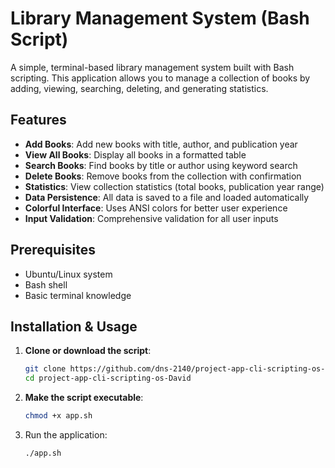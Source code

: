 # Library Management System (Bash Script)

A simple, terminal-based library management system built with Bash scripting. This application allows you to manage a collection of books by adding, viewing, searching, deleting, and generating statistics.

## Features

- **Add Books**: Add new books with title, author, and publication year
- **View All Books**: Display all books in a formatted table
- **Search Books**: Find books by title or author using keyword search
- **Delete Books**: Remove books from the collection with confirmation
- **Statistics**: View collection statistics (total books, publication year range)
- **Data Persistence**: All data is saved to a file and loaded automatically
- **Colorful Interface**: Uses ANSI colors for better user experience
- **Input Validation**: Comprehensive validation for all user inputs

## Prerequisites

- Ubuntu/Linux system
- Bash shell
- Basic terminal knowledge

## Installation & Usage

1. **Clone or download the script**:
   ```bash
   git clone https://github.com/dns-2140/project-app-cli-scripting-os-David.git
   cd project-app-cli-scripting-os-David
   ```
2. **Make the script executable**:
   ```bash
   chmod +x app.sh
   ```
3. Run the application:
   ```bash
   ./app.sh
   ```
